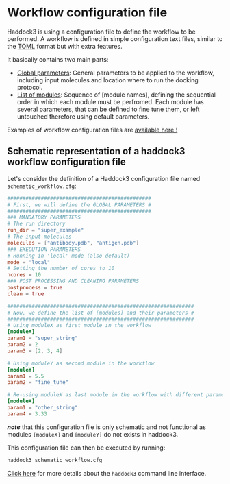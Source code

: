 # Workflow configuration file

Haddock3 is using a configuration file to define the workflow to be performed.
A workflow is defined in simple configuration text files, similar to the [TOML](https://toml.io/en/) format but with extra features.

It basically contains two main parts:
* [Global parameters](./global_parameters.md): General parameters to be applied to the workflow, including input molecules and location where to run the docking protocol.
* [List of modules](./modules_parameters.md): Sequence of [module names], defining the sequential order in which each module must be perfromed. Each module has several parameters, that can be defined to fine tune them, or left untouched therefore using default parameters.

Examples of workflow configuration files are [available here !](https://github.com/haddocking/haddock3/tree/main/examples)


## Schematic representation of a haddock3 workflow configuration file

Let's consider the definition of a Haddock3 configuration file named `schematic_workflow.cfg`:

```toml
###############################################
# First, we will define the GLOBAL PARAMETERS #
###############################################
### MANDATORY PARAMETERS
# The run directory
run_dir = "super_example"
# The input molecules
molecules = ["antibody.pdb", "antigen.pdb"]
### EXECUTION PARAMETERS
# Running in 'local' mode (also default)
mode = "local"
# Setting the number of cores to 10
ncores = 10
### POST PROCESSING AND CLEANING PARAMETERS
postprocess = true
clean = true

#############################################################
# Now, we define the list of [modules] and their parameters #
#############################################################
# Using moduleX as first module in the workflow
[moduleX]
param1 = "super_string"
param2 = 2
param3 = [2, 3, 4]

# Using moduleY as second module in the workflow
[moduleY]
param1 = 5.5
param2 = "fine_tune"

# Re-using moduleX as last module in the workflow with different parameters
[moduleX]
param1 = "other_string"
param4 = 3.33
```
**_note_** that this configuration file is only schematic and not functional as modules `[moduleX]` and `[moduleY]` do not exists in haddock3.


This configuration file can then be executed by running:

```bash
haddock3 schematic_workflow.cfg
```

[Click here](./clis.md#haddock3) for more details about the `haddock3` command line interface.